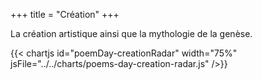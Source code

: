 +++
title = "Création"
+++

La création artistique ainsi que la mythologie de la genèse.

{{< chartjs id="poemDay-creationRadar" width="75%" jsFile="../../charts/poems-day-creation-radar.js" />}}
